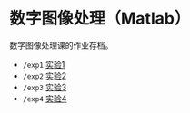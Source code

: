 # 数字图像处理（Matlab）

数字图像处理课的作业存档。

- `/exp1` [实验1](exp1)
- `/exp2` [实验2](exp2)
- `/exp3` [实验3](exp3)
- `/exp4` [实验4](exp4)
